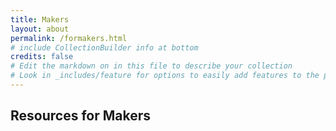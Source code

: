 ```yaml
---
title: Makers
layout: about
permalink: /formakers.html
# include CollectionBuilder info at bottom
credits: false
# Edit the markdown on in this file to describe your collection
# Look in _includes/feature for options to easily add features to the page
---
```


## Resources for Makers

